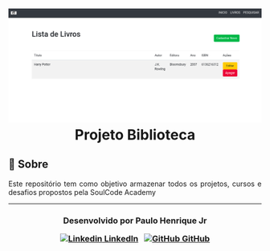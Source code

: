 <h1 align="center">
    <img src="./library_project.png"></br>
    Projeto Biblioteca<br>
</h1>


## 💬 Sobre 

<p align="justify">Este repositório tem como objetivo armazenar todos os projetos, cursos e desafios propostos pela SoulCode Academy</p>



---

<h3 align="center">

  Desenvolvido por Paulo Henrique Jr
  <br/>

  <a align="center">

   [![Linkedin](https://i.stack.imgur.com/gVE0j.png) LinkedIn](https://www.linkedin.com/in/paulohenrique-jr/)
&nbsp;
  [![GitHub](https://i.stack.imgur.com/tskMh.png) GitHub](https://github.com/PauloHenriqueJr)
  </a>
</h3>